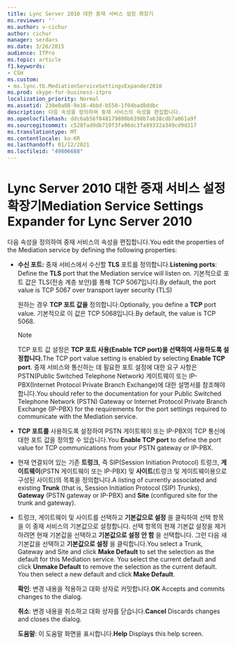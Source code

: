 ```yaml
---
title: Lync Server 2010 대한 중재 서비스 설정 확장기
ms.reviewer: ''
ms.author: v-cichur
author: cichur
manager: serdars
ms.date: 3/26/2015
audience: ITPro
ms.topic: article
f1.keywords:
- CSH
ms.custom:
- ms.lync.tb.MediationServiceSettingsExpander2010
ms.prod: skype-for-business-itpro
localization_priority: Normal
ms.assetid: 230e0a08-9e16-4bbd-b550-1f04bad8ddbc
description: 다음 속성을 정의하여 중재 서비스의 속성을 편집합니다.
ms.openlocfilehash: ddc6ab56f848179800b6398b7a638cdb7a061a9f
ms.sourcegitcommit: c528fad9db719f3fa96dc3fa99332a349cd9d317
ms.translationtype: MT
ms.contentlocale: ko-KR
ms.lasthandoff: 01/12/2021
ms.locfileid: "49806688"
---
```

# <a name="mediation-service-settings-expander-for-lync-server-2010"></a><span data-ttu-id="0e514-103">Lync Server 2010 대한 중재 서비스 설정 확장기</span><span class="sxs-lookup"><span data-stu-id="0e514-103">Mediation Service Settings Expander for Lync Server 2010</span></span>
 
<span data-ttu-id="0e514-104">다음 속성을 정의하여 중재 서비스의 속성을 편집합니다.</span><span class="sxs-lookup"><span data-stu-id="0e514-104">You edit the properties of the Mediation service by defining the following properties:</span></span>
  
- <span data-ttu-id="0e514-105">**수신 포트:** 중재 서비스에서 수신할 **TLS** 포트를 정의합니다.</span><span class="sxs-lookup"><span data-stu-id="0e514-105">**Listening ports**: Define the **TLS** port that the Mediation service will listen on.</span></span> <span data-ttu-id="0e514-106">기본적으로 포트 값은 TLS(전송 계층 보안)를 통해 TCP 5067입니다.</span><span class="sxs-lookup"><span data-stu-id="0e514-106">By default, the port value is TCP 5067 over transport layer security (TLS)</span></span>
    
    <span data-ttu-id="0e514-107">원하는 경우 **TCP 포트 값을** 정의합니다.</span><span class="sxs-lookup"><span data-stu-id="0e514-107">Optionally, you define a **TCP** port value.</span></span> <span data-ttu-id="0e514-108">기본적으로 이 값은 TCP 5068입니다.</span><span class="sxs-lookup"><span data-stu-id="0e514-108">By default, the value is TCP 5068.</span></span>
    
    > [!NOTE]
    > <span data-ttu-id="0e514-109">TCP 포트 값 설정은 **TCP 포트 사용(Enable TCP port)을 선택하여 사용하도록 설정합니다.**</span><span class="sxs-lookup"><span data-stu-id="0e514-109">The TCP port value setting is enabled by selecting **Enable TCP port**.</span></span> <span data-ttu-id="0e514-110">중재 서비스와 통신하는 데 필요한 포트 설정에 대한 요구 사항은 PSTN(Public Switched Telephone Network) 게이트웨이 또는 IP-PBX(Internet Protocol Private Branch Exchange)에 대한 설명서를 참조해야 합니다.</span><span class="sxs-lookup"><span data-stu-id="0e514-110">You should refer to the documentation for your Public Switched Telephone Network (PSTN) Gateway or Internet Protocol Private Branch Exchange (IP-PBX) for the requirements for the port settings required to communicate with the Mediation service.</span></span> 
  
- <span data-ttu-id="0e514-111">**TCP 포트를** 사용하도록 설정하여 PSTN 게이트웨이 또는 IP-PBX의 TCP 통신에 대한 포트 값을 정의할 수 있습니다.</span><span class="sxs-lookup"><span data-stu-id="0e514-111">You **Enable TCP port** to define the port value for TCP communications from your PSTN gateway or IP-PBX.</span></span>
    
- <span data-ttu-id="0e514-112">현재 연결되어 있는 기존 **트렁크**, 즉 SIP(Session Initiation Protocol) 트렁크, **게이트웨이**(PSTN 게이트웨이 또는 IP-PBX) 및 **사이트**(트렁크 및 게이트웨이용으로 구성된 사이트)의 목록을 정의합니다.</span><span class="sxs-lookup"><span data-stu-id="0e514-112">A listing of currently associated and existing **Trunk** (that is, Session Initiation Protocol (SIP) Trunks), **Gateway** (PSTN gateway or IP-PBX) and **Site** (configured site for the trunk and gateway).</span></span>
    
- <span data-ttu-id="0e514-p104">트렁크, 게이트웨이 및 사이트를 선택하고 **기본값으로 설정** 을 클릭하여 선택 항목을 이 중재 서비스의 기본값으로 설정합니다. 선택 항목의 현재 기본값 설정을 제거하려면 현재 기본값을 선택하고 **기본값으로 설정 안 함** 을 선택합니다. 그런 다음 새 기본값을 선택하고 **기본값으로 설정** 을 클릭합니다.</span><span class="sxs-lookup"><span data-stu-id="0e514-p104">You select a Trunk, Gateway and Site and click **Make Default** to set the selection as the default for this Mediation service. You select the current default and click **Unmake Default** to remove the selection as the current default. You then select a new default and click **Make Default**.</span></span>
    
  <span data-ttu-id="0e514-116">**확인**: 변경 내용을 적용하고 대화 상자로 커밋합니다.</span><span class="sxs-lookup"><span data-stu-id="0e514-116">**OK** Accepts and commits changes to the dialog.</span></span>
  
  <span data-ttu-id="0e514-117">**취소**: 변경 내용을 취소하고 대화 상자를 닫습니다.</span><span class="sxs-lookup"><span data-stu-id="0e514-117">**Cancel** Discards changes and closes the dialog.</span></span>
  
  <span data-ttu-id="0e514-118">**도움말**: 이 도움말 화면을 표시합니다.</span><span class="sxs-lookup"><span data-stu-id="0e514-118">**Help** Displays this help screen.</span></span>
  

